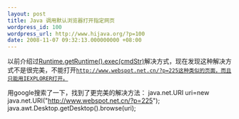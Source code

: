 ```yaml
---
layout: post
title: Java 调用默认浏览器打开指定网页
wordpress_id: 100
wordpress_url: http://www.hijava.org/?p=100
date: 2008-11-07 09:32:13.000000000 +08:00
---
```

以前介绍过<a href="http://www.hijava.org/j2se/open-a-webpage" target="_blank">Runtime.getRuntime().exec(cmdStr)</a>解决方式，现在发现这种解决方式不是很完美，不能打开<code>http://www.webspot.net.cn/?p=225这种类似的页面，而且只能用IEXPLORER打开。</code>

用google搜索了一下，找到了更完美的解决方法：
	java.net.URI uri=new java.net.URI("http://www.webspot.net.cn/?p=225");
	java.awt.Desktop.getDesktop().browse(uri);
